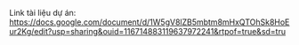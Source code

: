 Link tài liệu dự án: https://docs.google.com/document/d/1W5gV8lZB5mbtm8mHxQTOhSk8HoEur2Kg/edit?usp=sharing&ouid=116714883119637972241&rtpof=true&sd=tru
